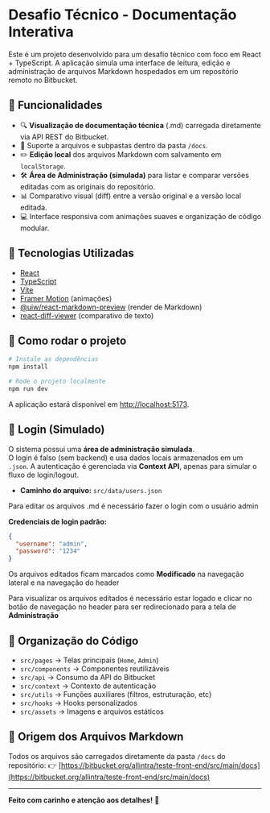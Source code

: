 # Desafio Técnico - Documentação Interativa

Este é um projeto desenvolvido para um desafio técnico com foco em React + TypeScript. A aplicação simula uma interface de leitura, edição e administração de arquivos Markdown hospedados em um repositório remoto no Bitbucket.

## 🚀 Funcionalidades

- 🔍 **Visualização de documentação técnica** (.md) carregada diretamente via API REST do Bitbucket.
- 📁 Suporte a arquivos e subpastas dentro da pasta `/docs`.
- ✏️ **Edição local** dos arquivos Markdown com salvamento em `localStorage`.
- 🛠️ **Área de Administração (simulada)** para listar e comparar versões editadas com as originais do repositório.
- 📊 Comparativo visual (diff) entre a versão original e a versão local editada.
- 💻 Interface responsiva com animações suaves e organização de código modular.

## 🔧 Tecnologias Utilizadas

- [React](https://reactjs.org/)
- [TypeScript](https://www.typescriptlang.org/)
- [Vite](https://vitejs.dev/)
- [Framer Motion](https://www.framer.com/motion/) (animações)
- [@uiw/react-markdown-preview](https://github.com/uiwjs/react-markdown-preview) (render de Markdown)
- [react-diff-viewer](https://github.com/praneshr/react-diff-viewer) (comparativo de texto)

## 🧪 Como rodar o projeto

```bash
# Instale as dependências
npm install

# Rode o projeto localmente
npm run dev
```

A aplicação estará disponível em [http://localhost:5173](http://localhost:5173).

## 🔐 Login (Simulado)

O sistema possui uma **área de administração simulada**.  
O login é falso (sem backend) e usa dados locais armazenados em um `.json`.
A autenticação é gerenciada via **Context API**, apenas para simular o fluxo de login/logout.

- **Caminho do arquivo:** `src/data/users.json`

Para editar os arquivos .md é necessário fazer o login com o usuário admin

**Credenciais de login padrão:**

```json
{
  "username": "admin",
  "password": "1234"
}
```
Os arquivos editados ficam marcados como **Modificado** na navegação lateral e na navegação do header

Para visualizar os arquivos editados é necessário estar logado e clicar no botão de navegação no header para ser redirecionado para a tela de **Administração**

## 🧠 Organização do Código

- `src/pages` → Telas principais (`Home`, `Admin`)
- `src/components` → Componentes reutilizáveis
- `src/api` → Consumo da API do Bitbucket
- `src/context` → Contexto de autenticação
- `src/utils` → Funções auxiliares (filtros, estruturação, etc)
- `src/hooks` → Hooks personalizados
- `src/assets` → Imagens e arquivos estáticos

## 📂 Origem dos Arquivos Markdown

Todos os arquivos são carregados diretamente da pasta `/docs` do repositório:
👉 [https://bitbucket.org/allintra/teste-front-end/src/main/docs](https://bitbucket.org/allintra/teste-front-end/src/main/docs)

---

**Feito com carinho e atenção aos detalhes!** 💙
